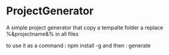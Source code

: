 # ProjectGenerator

A simple project generator that copy a tempalte folder a replace %&projectname&% in all files

to use it as a command : npm install -g
and then : generate
